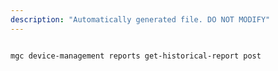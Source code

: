 ```yaml
---
description: "Automatically generated file. DO NOT MODIFY"
---
```


```cli

mgc device-management reports get-historical-report post

```